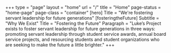 +++
type = "page"
layout = "home"
url = "/"
title = "Home"
page-status = "home-page"
page-class = "container"
[hero]
  Title = "We're fostering servant leadership for future generations"
[fosteringtheFuture]
  Subtitle = "Why We Exist"
  Title = "Fostering the Future"
  Paragraph = "Luke’s Project exists to foster servant leadership for future generations in three ways: promoting servant leadership through student service awards, annual board service projects, and resourcing students and student organizations who are seeking to make the future a little brighter."
+++